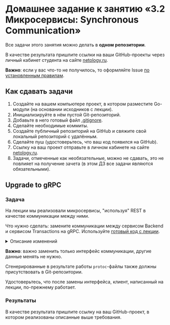 # Домашнее задание к занятию «3.2 Микросервисы: Synchronous Communication»

Все задачи этого занятия можно делать в **одном репозитории**.

В качестве результата пришлите ссылки на ваши GitHub-проекты через личный кабинет студента на сайте [netology.ru](https://netology.ru).

**Важно**: если у вас что-то не получилось, то оформляйте Issue [по установленным правилам](../report-requirements.md).

## Как сдавать задачи

1. Создайте на вашем компьютере проект, в котором разместите Go-модули (на основании исходников с лекции).
1. Инициализируйте в нём пустой Git-репозиторий.
1. Добавьте в него готовый файл [.gitignore](../.gitignore).
1. Сделайте необходимые коммиты.
1. Создайте публичный репозиторий на GitHub и свяжите свой локальный репозиторий с удалённым.
1. Сделайте пуш (удостоверьтесь, что ваш код появился на GitHub).
1. Ссылку на ваш проект отправьте в личном кабинете на сайте [netology.ru](https://netology.ru).
1. Задачи, отмеченные как необязательные, можно не сдавать, это не повлияет на получение зачета (в этом ДЗ все задачи являются обязательными).

## Upgrade to gRPC

### Задача

На лекции мы реализовали микросервисы, "используя" REST в качестве коммуникации между ними.

Что нужно сделать: замените коммуникации между сервисом Backend и сервисом Transactions на gRPC. Используйте [готовый код с лекции](https://github.com/netology-code/ago-code/tree/ago2/10_micro-sync).

<details>
<summary>Описание изменений</summary>

Для этого вам нужно:

1\. В `transactions.Service` Backend'а использовать gRPC клиент вместо http.Client:
```go
type Service struct {
	client *http.Client // заменить на сгенерированный клиент
	url    string
}
```
2\. В Transactions заменить REST-сервер на gRPC-сервер:
```go
mux := chi.NewRouter()

application := app.NewServer(transactionsSvc, mux)
err = application.Init()
if err != nil {
    log.Print(err)
    return err
}

server := &http.Server{
    Addr:    addr,
    Handler: application,
}
return server.ListenAndServe()
```

Воспользуйтесь [кодом с лекции по gRPC](https://github.com/netology-code/ago-code/tree/ago2/07_grpc/insecure), используя Unary сообщения. `UserId` передавайте как поле в сообщении.
```protobuf
message TransactionsRequest { // запрос
  string userId = 1;
}
```

Полученный ответ вы можете сериализовать в JSON с помощью `json.Marshal`, т.к. при генерации из `.proto` за вас автоматически добавят необходимые теги `json` в структуру, получаемую из `Message`.
</details>

**Важно**: важно заменить только интерфейс коммуникации, другие данные менять не нужно.

Сгенерированные в результате работы `protoc`-файлы также должны присутствовать в Git-репозитории.

Удостоверьтесь, что после замены интерфейса, клиент, написанный на лекции, по-прежнему работает.

### Результаты

В качестве результата пришлите ссылку на ваш GitHub-проект, в котором реализованы описанные выше требования.
